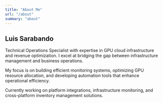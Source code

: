 ```yaml
---
title: "About Me"
url: "/about"
summary: "about"
---
```


## Luis Sarabando

Technical Operations Specialist with expertise in GPU cloud infrastructure and revenue optimization. I excel at bridging the gap between infrastructure management and business operations.

My focus is on building efficient monitoring systems, optimizing GPU resource allocation, and developing automation tools that enhance operational efficiency.

Currently working on platform integrations, infrastructure monitoring, and cross-platform inventory management solutions.
